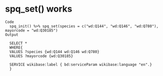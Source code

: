 # spq_set() works

    Code
      spq_init() %>% spq_set(species = c("wd:Q144", "wd:Q146", "wd:Q780"), mayorcode = "wd:Q30185")
    Output
      
      SELECT *
      WHERE{
      VALUES ?species {wd:Q144 wd:Q146 wd:Q780}
      VALUES ?mayorcode {wd:Q30185}
      
      SERVICE wikibase:label { bd:serviceParam wikibase:language "en".}
      }
      

